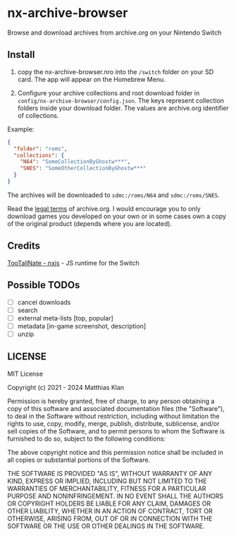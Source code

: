 # nx-archive-browser

Browse and download archives from archive.org on your Nintendo Switch


## Install

1. copy the nx-archive-browser.nro into the `/switch` folder on your SD card. The app will appear on the Homebrew Menu.

2. Configure your archive collections and root download folder in `config/nx-archive-browser/config.json`.
The keys represent collection folders inside your download folder. The values are archive.org identifier of collections.

Example:

```Json
{
  "folder": "roms",
  "collections": {
    "N64": "SomeCollectionByGhostw***",
    "SNES": "SomeOtherCollectionByGhostw***"
  }
}
```

The archives will be downloaded to `sdmc:/roms/N64` and `sdmc:/roms/SNES`.

Read the [legal terms](https://archive.org/about/terms.php) of archive.org. I would encourage you to only download games you developed on your own or in some cases own a copy of the original product (depends where you are located). 

## Credits

[TooTallNate - nxjs](https://github.com/TooTallNate/nx.js) - JS runtime for the Switch


## Possible TODOs

- [ ] cancel downloads
- [ ] search
- [ ] external meta-lists [top, popular]
- [ ] metadata [in-game screenshot, description]
- [ ] unzip

## LICENSE

MIT License

Copyright (c) 2021 - 2024 Matthias Klan

Permission is hereby granted, free of charge, to any person obtaining a copy
of this software and associated documentation files (the "Software"), to deal
in the Software without restriction, including without limitation the rights
to use, copy, modify, merge, publish, distribute, sublicense, and/or sell
copies of the Software, and to permit persons to whom the Software is
furnished to do so, subject to the following conditions:

The above copyright notice and this permission notice shall be included in all
copies or substantial portions of the Software.

THE SOFTWARE IS PROVIDED "AS IS", WITHOUT WARRANTY OF ANY KIND, EXPRESS OR
IMPLIED, INCLUDING BUT NOT LIMITED TO THE WARRANTIES OF MERCHANTABILITY,
FITNESS FOR A PARTICULAR PURPOSE AND NONINFRINGEMENT. IN NO EVENT SHALL THE
AUTHORS OR COPYRIGHT HOLDERS BE LIABLE FOR ANY CLAIM, DAMAGES OR OTHER
LIABILITY, WHETHER IN AN ACTION OF CONTRACT, TORT OR OTHERWISE, ARISING FROM,
OUT OF OR IN CONNECTION WITH THE SOFTWARE OR THE USE OR OTHER DEALINGS IN THE
SOFTWARE.
